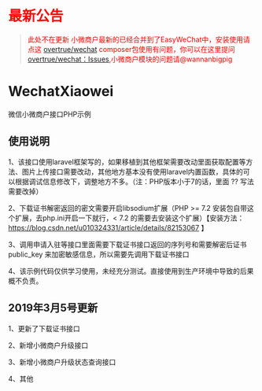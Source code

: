 # <font style="color:red">最新公告</font>
> <font style="color:red">此处不在更新</font>
> <font style="color:red">小微商户最新的已经合并到了EasyWeChat中，安装使用请点这 [overtrue/wechat](https://github.com/overtrue/wechat)</font>
> <font style="color:red">composer包使用有问题，你可以在这里提问 [overtrue/wechat：Issues](https://github.com/overtrue/wechat/issues),小微商户模块的问题请@wannanbigpig</font>
# WechatXiaowei
微信小微商户接口PHP示例

## 使用说明

1、该接口使用laravel框架写的，如果移植到其他框架需要改动里面获取配置等方法、图片上传接口需要改动，其他地方基本没有使用laravel内置函数，具体的可以根据调试信息修改下，调整地方不多。（注：PHP版本小于7的话，里面 ?? 写法需要改掉）

2、下载证书解密返回的密文需要开启libsodium扩展（PHP >= 7.2 安装包自带这个扩展，去php.ini开启一下就行，< 7.2 的需要去安装这个扩展）【安装方法：https://blog.csdn.net/u010324331/article/details/82153067 】

3、调用申请入驻等接口里面需要下载证书接口返回的序列号和需要解密后证书 public_key 来加密敏感信息，所以需要先调用下载证书接口

4、该示例代码仅供学习使用，未经充分测试。直接使用到生产环境中导致的后果概不负责。

## 2019年3月5号更新

1、更新了下载证书接口

2、新增小微商户升级接口

3、新增小微商户升级状态查询接口

4、其他
